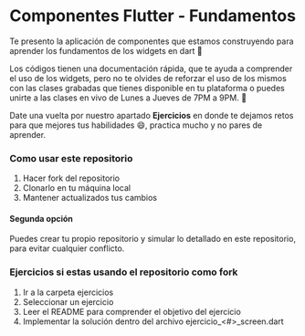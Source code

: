 # Componentes Flutter - Fundamentos
Te presento la aplicación de componentes que estamos construyendo para aprender los fundamentos de los widgets en dart :eyes:

Los códigos tienen una documentación rápida, que te ayuda a comprender el uso de los widgets, pero no te olvides de reforzar el uso de los mismos con las clases grabadas que tienes disponible en tu plataforma o puedes unirte a las clases en vivo de Lunes a Jueves de 7PM a 9PM. :rocket:

Date una vuelta por nuestro apartado **Ejercicios** en donde te dejamos retos para que mejores tus habilidades :smile:, practica mucho y no pares de aprender. 

### Como usar este repositorio
1. Hacer fork del repositorio
2. Clonarlo en tu máquina local
3. Mantener actualizados tus cambios

#### Segunda opción 
Puedes crear tu propio repositorio y simular lo detallado en este repositorio, para evitar cualquier conflicto.

### Ejercicios si estas usando el repositorio como fork
1. Ir a la carpeta ejercicios
2. Seleccionar un ejercicio
3. Leer el README para comprender el objetivo del ejercicio
4. Implementar la solución dentro del archivo ejercicio_<#>_screen.dart